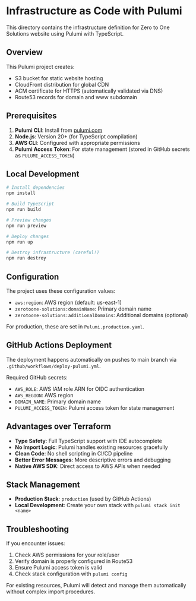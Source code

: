 # Infrastructure as Code with Pulumi

This directory contains the infrastructure definition for Zero to One Solutions website using Pulumi with TypeScript.

## Overview

This Pulumi project creates:
- S3 bucket for static website hosting
- CloudFront distribution for global CDN
- ACM certificate for HTTPS (automatically validated via DNS)
- Route53 records for domain and www subdomain

## Prerequisites

1. **Pulumi CLI**: Install from [pulumi.com](https://www.pulumi.com/docs/get-started/install/)
2. **Node.js**: Version 20+ (for TypeScript compilation)
3. **AWS CLI**: Configured with appropriate permissions
4. **Pulumi Access Token**: For state management (stored in GitHub secrets as `PULUMI_ACCESS_TOKEN`)

## Local Development

```bash
# Install dependencies
npm install

# Build TypeScript
npm run build

# Preview changes
npm run preview

# Deploy changes
npm run up

# Destroy infrastructure (careful!)
npm run destroy
```

## Configuration

The project uses these configuration values:

- `aws:region`: AWS region (default: us-east-1)
- `zerotoone-solutions:domainName`: Primary domain name
- `zerotoone-solutions:additionalDomains`: Additional domains (optional)

For production, these are set in `Pulumi.production.yaml`.

## GitHub Actions Deployment

The deployment happens automatically on pushes to main branch via `.github/workflows/deploy-pulumi.yml`.

Required GitHub secrets:
- `AWS_ROLE`: AWS IAM role ARN for OIDC authentication
- `AWS_REGION`: AWS region
- `DOMAIN_NAME`: Primary domain name
- `PULUMI_ACCESS_TOKEN`: Pulumi access token for state management

## Advantages over Terraform

- **Type Safety**: Full TypeScript support with IDE autocomplete
- **No Import Logic**: Pulumi handles existing resources gracefully
- **Clean Code**: No shell scripting in CI/CD pipeline
- **Better Error Messages**: More descriptive errors and debugging
- **Native AWS SDK**: Direct access to AWS APIs when needed

## Stack Management

- **Production Stack**: `production` (used by GitHub Actions)
- **Local Development**: Create your own stack with `pulumi stack init <name>`

## Troubleshooting

If you encounter issues:

1. Check AWS permissions for your role/user
2. Verify domain is properly configured in Route53
3. Ensure Pulumi access token is valid
4. Check stack configuration with `pulumi config`

For existing resources, Pulumi will detect and manage them automatically without complex import procedures.